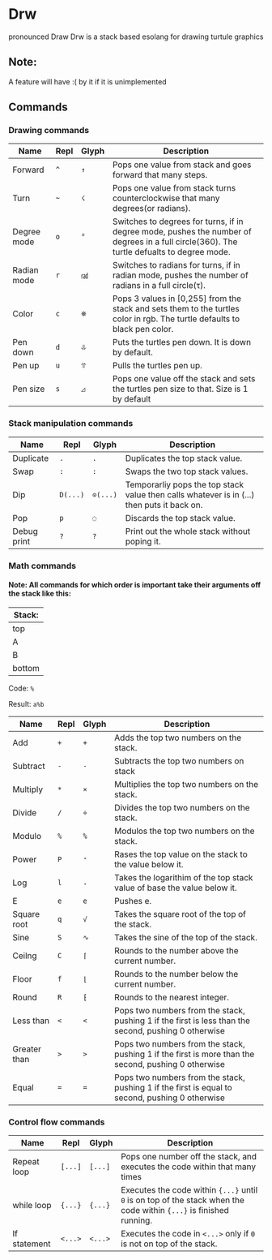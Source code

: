# Drw 

pronounced Draw
Drw is a stack based esolang for drawing turtule graphics

## Note:

A feature will have :( by it if it is unimplemented

## Commands   

### Drawing commands

|Name|Repl|Glyph|Description|
|---|---|---|---|
|Forward|`^`|`↑`|Pops one value from stack and goes forward that many steps.|
|Turn|`~`|`☇`|Pops one value from stack turns counterclockwise that many degrees(or radians).|
|Degree mode|`o`|`°`|Switches to degrees for turns, if in degree mode, pushes the number of degrees in a full circle(360). The turtle defualts to degree mode.|
|Radian mode|`r`|`㎭`|Switches to radians for turns, if in radian mode, pushes the number of radians in a full circle(τ).|
|Color|`c`|`⛯`|Pops 3 values in [0,255] from the stack and sets them to the turtles color in rgb. The turtle defaults to black pen color.|
|Pen down|`d`|`⥥`|Puts the turtles pen down. It is down by default.|
|Pen up|`u`|`⥣`|Pulls the turtles pen up.|
|Pen size|`s`|`◿`|Pops one value off the stack and sets the turtles pen size to that. Size is 1 by default|

### Stack manipulation commands

|Name|Repl|Glyph|Description|
|---|---|---|---|
|Duplicate|`.`|`.`|Duplicates the top stack value.|
|Swap|`:`|`:`|Swaps the two top stack values.|
|Dip|`D(...)`|`⊙(...)`|Temporarliy pops the top stack value then calls whatever is in (...) then puts it back on.|
|Pop|`p`|`◌`|Discards the top stack value.|
|Debug print|`?`|`?`|Print out the whole stack without poping it.|

### Math commands
#### Note: All commands for which order is important take their arguments off the stack like this:
|Stack:|
|---|
|top|
|A|
|B|
|bottom|

Code: `%`

Result: `a%b`

|Name|Repl|Glyph|Description|
|---|---|---|---|
|Add|`+`|`+`|Adds the top two numbers on the stack.|
|Subtract|`-`|`-`|Subtracts the top two numbers on stack|
|Multiply|`*`|`×`|Multiplies the top two numbers on the stack.|
|Divide|`/`|`÷`|Divides the top two numbers on the stack.|
|Modulo|`%`|`%`|Modulos the top two numbers on the stack.|
|Power|`P`|`⁺`|Rases the top value on the stack to the value below it.|
|Log|`l`|`₊`|Takes the logarithim of the top stack value of base the value below it.|
|E|`e`|`e`|Pushes e.| 
|Square root|`q`|`√`|Takes the square root of the top of the stack.|
|Sine|`S`|`∿`|Takes the sine of the top of the stack.|
|Ceilng|`C`|`⌈`|Rounds to the number above the current number.|
|Floor|`f`|`⌊`|Rounds to the number below the current number.|
|Round|`R`|`⁅`|Rounds to the nearest integer.|
|Less than|`<`|`<`|Pops two numbers from the stack, pushing 1 if the first is less than the second, pushing 0 otherwise|
|Greater than|`>`|`>`|Pops two numbers from the stack, pushing 1 if the first is more than the second, pushing 0 otherwise|
|Equal|`=`|`=`|Pops two numbers from the stack, pushing 1 if the first is equal to second, pushing 0 otherwise|

### Control flow commands

|Name|Repl|Glyph|Description|
|---|---|---|---|
|Repeat loop|`[...]`|`[...]`|Pops one number off the stack, and executes the code within that many times|
|while loop|`{...}`|`{...}`|Executes the code within `{...}` until `0` is on top of the stack when the code within `{...}` is finished running.|
|If statement|`<...>`|`<...>`|Executes the code in `<...>` only if `0` is not on top of the stack.|
